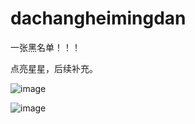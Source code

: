 # dachangheimingdan
一张黑名单！！！

点亮星星，后续补充。
																						
![image](https://user-images.githubusercontent.com/81083752/142409373-68b9b1c1-7bdf-43f5-b06a-4aba990cf4fc.png)



![image](https://user-images.githubusercontent.com/81083752/142409690-1217a358-bc58-435f-9d6e-7837267cdb52.png)
